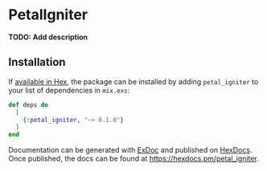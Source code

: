 # PetalIgniter

**TODO: Add description**

## Installation

If [available in Hex](https://hex.pm/docs/publish), the package can be installed
by adding `petal_igniter` to your list of dependencies in `mix.exs`:

```elixir
def deps do
  [
    {:petal_igniter, "~> 0.1.0"}
  ]
end
```

Documentation can be generated with [ExDoc](https://github.com/elixir-lang/ex_doc)
and published on [HexDocs](https://hexdocs.pm). Once published, the docs can
be found at <https://hexdocs.pm/petal_igniter>.

